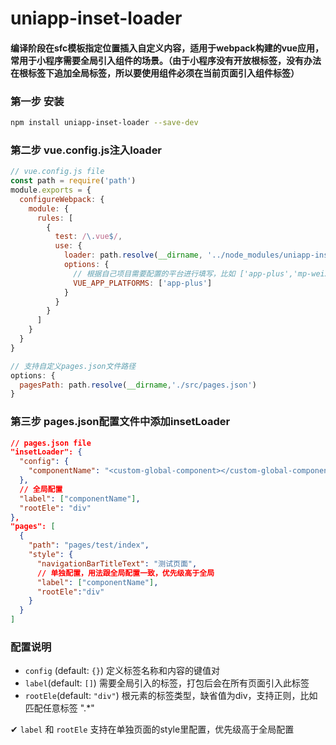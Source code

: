 
# uniapp-inset-loader
#### 编译阶段在sfc模板指定位置插入自定义内容，适用于webpack构建的vue应用，常用于小程序需要全局引入组件的场景。（由于小程序没有开放根标签，没有办法在根标签下追加全局标签，所以要使用组件必须在当前页面引入组件标签）

### 第一步 安装
```bash
npm install uniapp-inset-loader --save-dev
```

### 第二步 vue.config.js注入loader
```javascript
// vue.config.js file
const path = require('path')
module.exports = {
  configureWebpack: {
    module: {
      rules: [
        {
          test: /\.vue$/,
          use: {
            loader: path.resolve(__dirname, '../node_modules/uniapp-inset-loader/src/index.js'),
            options: {
              // 根据自己项目需要配置的平台进行填写，比如 ['app-plus','mp-weixin']
              VUE_APP_PLATFORMS: ['app-plus']
            }
          }
        }
      ]
    }
  }
}
```
```javascript
// 支持自定义pages.json文件路径
options: {
  pagesPath: path.resolve(__dirname,'./src/pages.json')
}
```

### 第三步 pages.json配置文件中添加insetLoader
```json
// pages.json file
"insetLoader": {
  "config": {
    "componentName": "<custom-global-component></custom-global-component>",
  },
  // 全局配置
  "label": ["componentName"],
  "rootEle": "div"
},
"pages": [
  {
    "path": "pages/test/index",
    "style": {
      "navigationBarTitleText": "测试页面",
      // 单独配置，用法跟全局配置一致，优先级高于全局
      "label": ["componentName"],
      "rootEle":"div"
    }
  }
]
```

###  配置说明

- `config` (default: `{}`)
  定义标签名称和内容的键值对
- `label`(default: `[]`)
  需要全局引入的标签，打包后会在所有页面引入此标签
- `rootEle`(default: `"div"`)
  根元素的标签类型，缺省值为div，支持正则，比如匹配任意标签 ".*"

✔ `label` 和 `rootEle` 支持在单独页面的style里配置，优先级高于全局配置
